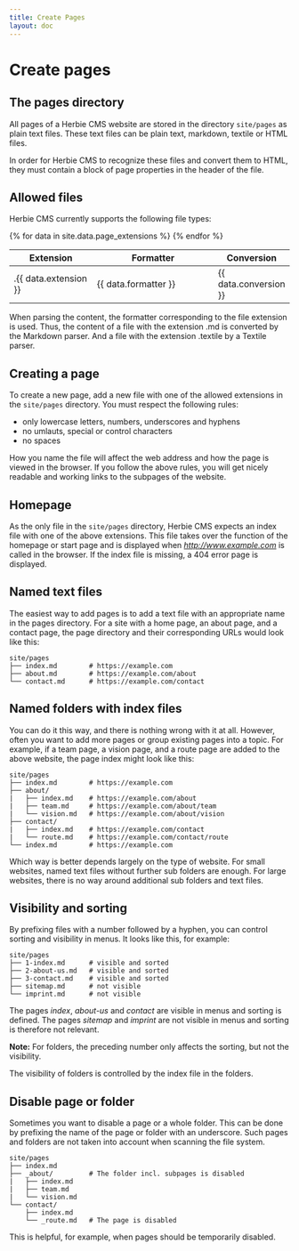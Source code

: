 ```yaml
---
title: Create Pages
layout: doc
---
```


# Create pages

## The pages directory

All pages of a Herbie CMS website are stored in the directory `site/pages` as plain text files.
These text files can be plain text, markdown, textile or HTML files.

In order for Herbie CMS to recognize these files and convert them to HTML, they must contain a block of page properties in the header of the file.


## Allowed files

Herbie CMS currently supports the following file types:

<table class="pure-table pure-table-horizontal">
    <thead>
        <tr>
            <th style="width:35%">Extension</th>
            <th style="width:65%">Formatter</th>
            <th style="width:65%">Conversion</th>
        </tr>
    </thead>
    <tbody>
    {% for data in site.data.page_extensions %}
        <tr>
            <td>.{{ data.extension }}</td>
            <td>{{ data.formatter }}</td>
            <td>{{ data.conversion }}</td>
        </tr>
    {% endfor %}
    </tbody>
</table>

When parsing the content, the formatter corresponding to the file extension is used.
Thus, the content of a file with the extension .md is converted by the Markdown parser.
And a file with the extension .textile by a Textile parser.


## Creating a page

To create a new page, add a new file with one of the allowed extensions in the `site/pages` directory.
You must respect the following rules:

- only lowercase letters, numbers, underscores and hyphens
- no umlauts, special or control characters
- no spaces

How you name the file will affect the web address and how the page is viewed in the browser.
If you follow the above rules, you will get nicely readable and working links to the subpages of the website.


## Homepage

As the only file in the `site/pages` directory, Herbie CMS expects an index file with one of the above extensions.
This file takes over the function of the homepage or start page and is displayed when *http://www.example.com* is called in the browser.
If the index file is missing, a 404 error page is displayed.


## Named text files

The easiest way to add pages is to add a text file with an appropriate name in the pages directory.
For a site with a home page, an about page, and a contact page, the page directory and their corresponding URLs would look like this:

    site/pages
    ├── index.md        # https://example.com
    ├── about.md        # https://example.com/about
    └── contact.md      # https://example.com/contact


## Named folders with index files

You can do it this way, and there is nothing wrong with it at all.
However, often you want to add more pages or group existing pages into a topic.
For example, if a team page, a vision page, and a route page are added to the above website, the page index might look like this:

    site/pages
    ├── index.md        # https://example.com
    ├── about/
    |   ├── index.md    # https://example.com/about
    |   ├── team.md     # https://example.com/about/team
    |   └── vision.md   # https://example.com/about/vision
    ├── contact/
    |   ├── index.md    # https://example.com/contact
    |   └── route.md    # https://example.com/contact/route
    └── index.md        # https://example.com


Which way is better depends largely on the type of website.
For small websites, named text files without further sub folders are enough.
For large websites, there is no way around additional sub folders and text files.


## Visibility and sorting

By prefixing files with a number followed by a hyphen, you can control sorting and visibility in menus.
It looks like this, for example:

    site/pages
    ├── 1-index.md      # visible and sorted
    ├── 2-about-us.md   # visible and sorted
    ├── 3-contact.md    # visible and sorted
    ├── sitemap.md      # not visible
    └── imprint.md      # not visible

The pages *index*, *about-us* and *contact* are visible in menus and sorting is defined.
The pages *sitemap* and *imprint* are not visible in menus and sorting is therefore not relevant.

**Note:** For folders, the preceding number only affects the sorting, but not the visibility.

The visibility of folders is controlled by the index file in the folders.

## Disable page or folder

Sometimes you want to disable a page or a whole folder.
This can be done by prefixing the name of the page or folder with an underscore.
Such pages and folders are not taken into account when scanning the file system.

    site/pages
    ├── index.md
    ├── _about/         # The folder incl. subpages is disabled
    |   ├── index.md
    |   ├── team.md
    |   └── vision.md
    └── contact/
        ├── index.md
        └── _route.md   # The page is disabled

This is helpful, for example, when pages should be temporarily disabled.
